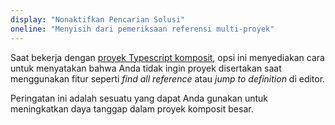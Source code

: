 ```yaml
---
display: "Nonaktifkan Pencarian Solusi"
oneline: "Menyisih dari pemeriksaan referensi multi-proyek"
---
```


Saat bekerja dengan [proyek Typescript komposit](/docs/handbook/project-references.html), opsi ini menyediakan cara untuk menyatakan bahwa Anda tidak ingin proyek disertakan saat menggunakan fitur seperti _find all reference_ atau _jump to definition_ di editor.

Peringatan ini adalah sesuatu yang dapat Anda gunakan untuk meningkatkan daya tanggap dalam proyek komposit besar.
